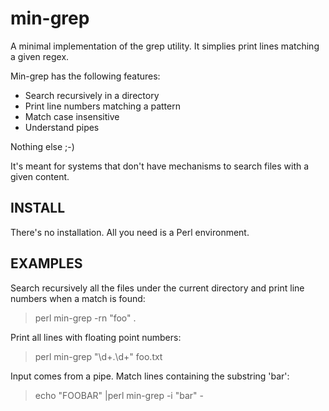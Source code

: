 # min-grep
A minimal implementation of the grep utility. It simplies print lines matching a given regex.

Min-grep has the following features:

* Search recursively in a directory
* Print line numbers matching a pattern
* Match case insensitive
* Understand pipes

Nothing else ;-)

It's meant for systems that don't have mechanisms to search files with a given content.

## INSTALL

There's no installation. All you need is a Perl environment.

## EXAMPLES

Search recursively all the files under the current directory and print line
numbers when a match is found:

> perl min-grep -rn "foo" .

Print all lines with floating point numbers:

> perl min-grep "\d+\.\d+" foo.txt

Input comes from a pipe. Match lines containing the substring 'bar':

> echo "FOOBAR" |perl min-grep -i "bar" -
